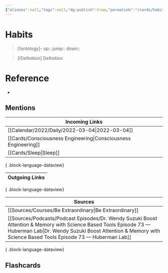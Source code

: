 ```yaml
---
{"aliases":null,"tags":null,"dg-publish":true,"permalink":"/cards/habits/","dgPassFrontmatter":true}
---
```


# Habits

> [!ontology]-
> up:: 
> jump:: 
> down:: 

> [!Definition] Definition

# Reference

- 

## Mentions

| Incoming Links                                                    |
| ----------------------------------------------------------------- |
| [[Calendar/2022/Daily/2022-03-04\|2022-03-04]]                 |
| [[Cards/Consciousness Engineering\|Consciousness Engineering]] |
| [[Cards/Sleep\|Sleep]]                                         |

{ .block-language-dataview}

| Outgoing Links |
| -------------- |

{ .block-language-dataview}

| Sources                                                                                                                                                                                                                                   |
| ----------------------------------------------------------------------------------------------------------------------------------------------------------------------------------------------------------------------------------------- |
| [[Sources/Courses/Be Extraordinary\|Be Extraordinary]]                                                                                                                                                                                 |
| [[Sources/Podcasts/Podcast Episodes/Dr. Wendy Suzuki  Boost Attention & Memory with Science Based Tools   Episode 73 — Huberman Lab\|Dr. Wendy Suzuki  Boost Attention & Memory with Science Based Tools   Episode 73 — Huberman Lab]] |

{ .block-language-dataview}

## Flashcards
